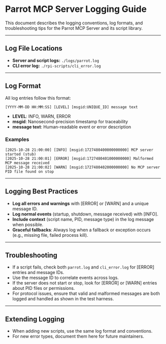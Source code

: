 # Parrot MCP Server Logging Guide

This document describes the logging conventions, log formats, and troubleshooting tips for the Parrot MCP Server and its script library.

---

## Log File Locations

- **Server and script logs:** `./logs/parrot.log`
- **CLI error log:** `./rpi-scripts/cli_error.log`

---

## Log Format

All log entries follow this format:

```
[YYYY-MM-DD HH:MM:SS] [LEVEL] [msgid:UNIQUE_ID] message text
```

- **LEVEL**: INFO, WARN, ERROR
- **msgid**: Nanosecond-precision timestamp for traceability
- **message text**: Human-readable event or error description

### Examples

```
[2025-10-28 21:00:00] [INFO] [msgid:1727480400000000000] MCP server started (stub)
[2025-10-28 21:00:01] [ERROR] [msgid:1727480401000000000] Malformed MCP message received
[2025-10-28 21:00:02] [WARN] [msgid:1727480402000000000] No MCP server PID file found on stop
```

---

## Logging Best Practices

- **Log all errors and warnings** with [ERROR] or [WARN] and a unique message ID.
- **Log normal events** (startup, shutdown, message received) with [INFO].
- **Include context** (script name, PID, message type) in the log message when possible.
- **Graceful fallbacks**: Always log when a fallback or exception occurs (e.g., missing file, failed process kill).

---

## Troubleshooting

- If a script fails, check both `parrot.log` and `cli_error.log` for [ERROR] entries and message IDs.
- Use the message ID to correlate events across logs.
- If the server does not start or stop, look for [ERROR] or [WARN] entries about PID files or permissions.
- For protocol issues, ensure that valid and malformed messages are both logged and handled as shown in the test harness.

---

## Extending Logging

- When adding new scripts, use the same log format and conventions.
- For new error types, document them here for future maintainers.
